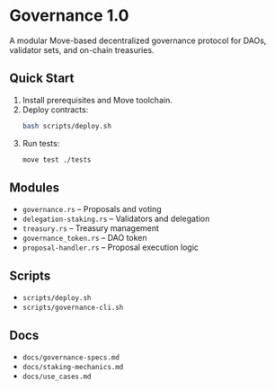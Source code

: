 # Governance 1.0

A modular Move-based decentralized governance protocol for DAOs, validator sets, and on-chain treasuries.

## Quick Start

1. Install prerequisites and Move toolchain.
2. Deploy contracts:  
   ```sh
   bash scripts/deploy.sh
   ```
3. Run tests:  
   ```sh
   move test ./tests
   ```

## Modules

- `governance.rs` – Proposals and voting
- `delegation-staking.rs` – Validators and delegation
- `treasury.rs` – Treasury management
- `governance_token.rs` – DAO token
- `proposal-handler.rs` – Proposal execution logic

## Scripts

- `scripts/deploy.sh`
- `scripts/governance-cli.sh`

## Docs

- `docs/governance-specs.md`
- `docs/staking-mechanics.md`
- `docs/use_cases.md`